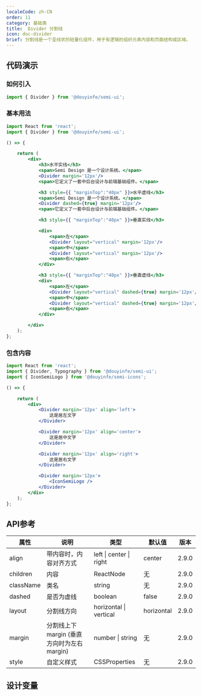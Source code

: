 ```yaml
---
localeCode: zh-CN
order: 11
category: 基础类 
title:  Divider 分割线 
icon: doc-divider 
brief: 分割线是一个呈线状的轻量化组件，用于有逻辑的组织元素内容和页面结构或区域。
---
```


## 代码演示

### 如何引入

```jsx import
import { Divider } from '@douyinfe/semi-ui';
```

### 基本用法

```jsx live=true
import React from 'react';
import { Divider } from '@douyinfe/semi-ui';

() => {

    return (
        <div>
            <h3>水平实线</h3>
            <span>Semi Design 是一个设计系统。</span>
            <Divider margin='12px'/>
            <span>它定义了一套中后台设计与前端基础组件。</span>

            <h3 style={{ "marginTop":"40px" }}>水平虚线</h3>
            <span>Semi Design 是一个设计系统。</span>
            <Divider dashed={true} margin='12px'/>
            <span>它定义了一套中后台设计与前端基础组件。</span>

            <h3 style={{ "marginTop":"40px" }}>垂直实线</h3>

            <div>
                <span>左</span>
                <Divider layout="vertical" margin='12px'/>
                <span>中</span>
                <Divider layout="vertical" margin='12px'/>
                <span>右</span>
            </div>

            <h3 style={{ "marginTop":"40px" }}>垂直虚线</h3>
            <div>
                <span>左</span>
                <Divider layout="vertical" dashed={true} margin='12px'/>
                <span>中</span>
                <Divider layout="vertical" dashed={true} margin='12px'/>
                <span>右</span>
            </div>

        </div>
    );
};

```

### 包含内容

```jsx live=true
import React from 'react';
import { Divider, Typography } from '@douyinfe/semi-ui';
import { IconSemiLogo } from '@douyinfe/semi-icons';

() => {

    return (
        <div>
            <Divider margin='12px' align='left'>
                这是居左文字
            </Divider>

            <Divider margin='12px' align='center'>
                这是居中文字
            </Divider>

            <Divider margin='12px' align='right'>
                这是居右文字
            </Divider>

            <Divider margin='12px'>
                <IconSemiLogo />
            </Divider>
        </div>
    );
};


```

## API参考

| 属性        | 说明                             | 类型          | 默认值     | 版本 |
|-----------|--------------------------------|-------------|---------| --------- |
| align     | 带内容时，内容对齐方式                    | left \| center \| right | center      |2.9.0 |
| children  | 内容                             | ReactNode   | 无       | 2.9.0 |
| className | 类名                             | string      | 无       |2.9.0 |
| dashed    | 是否为虚线                          | boolean     | false   |2.9.0 |
| layout    | 分割线方向                          | horizontal \| vertical | horizontal    |2.9.0 |
| margin    | 分割线上下 margin (垂直方向时为左右 margin) | number \| string  | 无        |2.9.0 |
| style     | 自定义样式                          | CSSProperties | 无       |2.9.0 |

## 设计变量

<DesignToken/>
